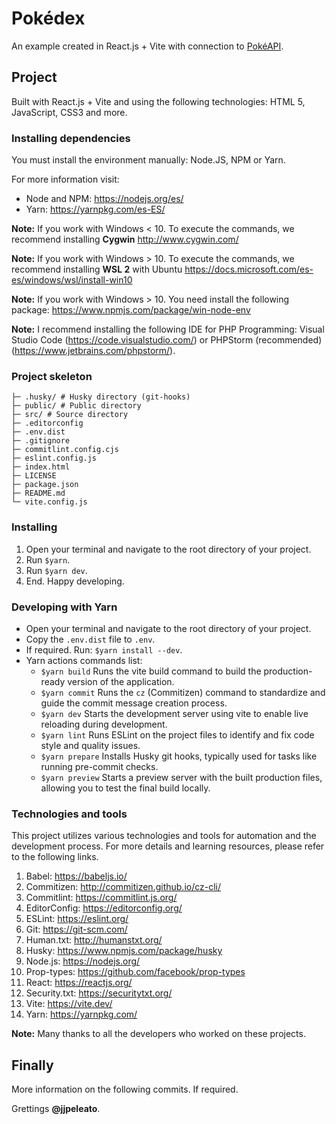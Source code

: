 # Pokédex

An example created in React.js + Vite with connection to [PokéAPI](https://pokeapi.co/).

## Project

Built with React.js + Vite and using the following technologies: HTML 5, JavaScript, CSS3 and more.

### Installing dependencies

You must install the environment manually: Node.JS, NPM or Yarn.

For more information visit:

- Node and NPM: https://nodejs.org/es/
- Yarn: https://yarnpkg.com/es-ES/

**Note:** If you work with Windows < 10. To execute the commands, we recommend installing **Cygwin** http://www.cygwin.com/

**Note:** If you work with Windows > 10. To execute the commands, we recommend installing **WSL 2** with Ubuntu https://docs.microsoft.com/es-es/windows/wsl/install-win10

**Note:** If you work with Windows > 10. You need install the following package: https://www.npmjs.com/package/win-node-env

**Note:** I recommend installing the following IDE for PHP Programming: Visual Studio Code (https://code.visualstudio.com/) or PHPStorm (recommended) (https://www.jetbrains.com/phpstorm/).

### Project skeleton

```
├─ .husky/ # Husky directory (git-hooks)
├─ public/ # Public directory
├─ src/ # Source directory
├─ .editorconfig
├─ .env.dist
├─ .gitignore
├─ commitlint.config.cjs
├─ eslint.config.js
├─ index.html
├─ LICENSE
├─ package.json
├─ README.md
└─ vite.config.js
```

### Installing

1. Open your terminal and navigate to the root directory of your project.
2. Run `$yarn`.
3. Run `$yarn dev`.
4. End. Happy developing.

### Developing with Yarn

- Open your terminal and navigate to the root directory of your project.
- Copy the `.env.dist` file to `.env`.
- If required. Run: `$yarn install --dev`.
- Yarn actions commands list:
  - `$yarn build` Runs the vite build command to build the production-ready version of the application.
  - `$yarn commit` Runs the `cz` (Commitizen) command to standardize and guide the commit message creation process.
  - `$yarn dev` Starts the development server using vite to enable live reloading during development.
  - `$yarn lint` Runs ESLint on the project files to identify and fix code style and quality issues.
  - `$yarn prepare` Installs Husky git hooks, typically used for tasks like running pre-commit checks.
  - `$yarn preview` Starts a preview server with the built production files, allowing you to test the final build locally.

### Technologies and tools

This project utilizes various technologies and tools for automation and the development process. For more details and learning resources, please refer to the following links.

1. Babel: https://babeljs.io/
2. Commitizen: http://commitizen.github.io/cz-cli/
3. Commitlint: https://commitlint.js.org/
4. EditorConfig: https://editorconfig.org/
5. ESLint: https://eslint.org/
6. Git: https://git-scm.com/
7. Human.txt: http://humanstxt.org/
8. Husky: https://www.npmjs.com/package/husky
9. Node.js: https://nodejs.org/
10. Prop-types: https://github.com/facebook/prop-types
11. React: https://reactjs.org/
12. Security.txt: https://securitytxt.org/
13. Vite: https://vite.dev/
14. Yarn: https://yarnpkg.com/

**Note:** Many thanks to all the developers who worked on these projects.

## Finally

More information on the following commits. If required.

Grettings **@jjpeleato**.

